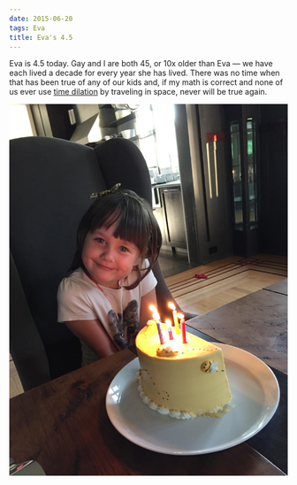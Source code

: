 ```yaml
---
date: 2015-06-20
tags: Eva
title: Eva's 4.5
---
```

<!--
date: 2015-06-20
tags: Eva 
-->

Eva is 4.5 today. Gay and I are both 45, or 10x older than Eva — we have each lived a decade for every year she has lived. There was no time when that has been true of any of our kids and, if my math is correct and none of us ever use [time dilation](https://en.m.wikipedia.org/wiki/Time_dilation) by traveling in space, never will be true again. 

![Title](/img/IMG_6056.JPG)